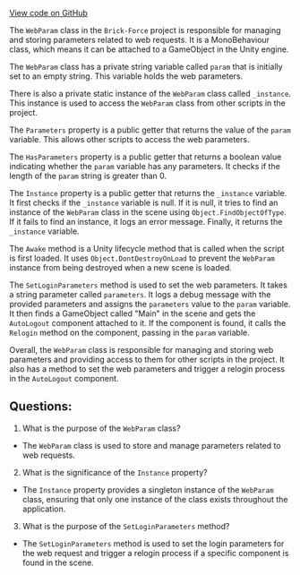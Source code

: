 [View code on GitHub](https://github.com/TieHaxJan/Brick-Force/Assembly-CSharp\WebParam.cs)

The `WebParam` class in the `Brick-Force` project is responsible for managing and storing parameters related to web requests. It is a MonoBehaviour class, which means it can be attached to a GameObject in the Unity engine.

The `WebParam` class has a private string variable called `param` that is initially set to an empty string. This variable holds the web parameters.

There is also a private static instance of the `WebParam` class called `_instance`. This instance is used to access the `WebParam` class from other scripts in the project.

The `Parameters` property is a public getter that returns the value of the `param` variable. This allows other scripts to access the web parameters.

The `HasParameters` property is a public getter that returns a boolean value indicating whether the `param` variable has any parameters. It checks if the length of the `param` string is greater than 0.

The `Instance` property is a public getter that returns the `_instance` variable. It first checks if the `_instance` variable is null. If it is null, it tries to find an instance of the `WebParam` class in the scene using `Object.FindObjectOfType`. If it fails to find an instance, it logs an error message. Finally, it returns the `_instance` variable.

The `Awake` method is a Unity lifecycle method that is called when the script is first loaded. It uses `Object.DontDestroyOnLoad` to prevent the `WebParam` instance from being destroyed when a new scene is loaded.

The `SetLoginParameters` method is used to set the web parameters. It takes a string parameter called `parameters`. It logs a debug message with the provided parameters and assigns the `parameters` value to the `param` variable. It then finds a GameObject called "Main" in the scene and gets the `AutoLogout` component attached to it. If the component is found, it calls the `Relogin` method on the component, passing in the `param` variable.

Overall, the `WebParam` class is responsible for managing and storing web parameters and providing access to them for other scripts in the project. It also has a method to set the web parameters and trigger a relogin process in the `AutoLogout` component.
## Questions: 
 1. What is the purpose of the `WebParam` class?
- The `WebParam` class is used to store and manage parameters related to web requests.

2. What is the significance of the `Instance` property?
- The `Instance` property provides a singleton instance of the `WebParam` class, ensuring that only one instance of the class exists throughout the application.

3. What is the purpose of the `SetLoginParameters` method?
- The `SetLoginParameters` method is used to set the login parameters for the web request and trigger a relogin process if a specific component is found in the scene.